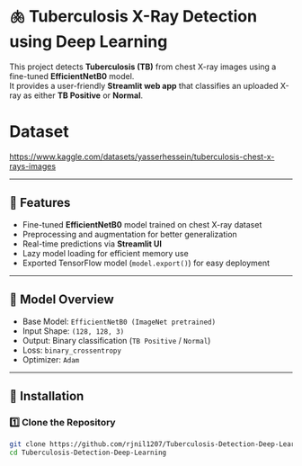# 🫁 Tuberculosis X-Ray Detection using Deep Learning

This project detects **Tuberculosis (TB)** from chest X-ray images using a fine-tuned **EfficientNetB0** model.  
It provides a user-friendly **Streamlit web app** that classifies an uploaded X-ray as either **TB Positive** or **Normal**.

# Dataset 
https://www.kaggle.com/datasets/yasserhessein/tuberculosis-chest-x-rays-images

---

## 🚀 Features

- Fine-tuned **EfficientNetB0** model trained on chest X-ray dataset  
- Preprocessing and augmentation for better generalization  
- Real-time predictions via **Streamlit UI**  
- Lazy model loading for efficient memory use  
- Exported TensorFlow model (`model.export()`) for easy deployment  

---

## 🧠 Model Overview

- Base Model: `EfficientNetB0 (ImageNet pretrained)`
- Input Shape: `(128, 128, 3)`
- Output: Binary classification (`TB Positive` / `Normal`)
- Loss: `binary_crossentropy`
- Optimizer: `Adam`

---

## 🧰 Installation

### 1️⃣ Clone the Repository

```bash
git clone https://github.com/rjnil1207/Tuberculosis-Detection-Deep-Learning.git
cd Tuberculosis-Detection-Deep-Learning
